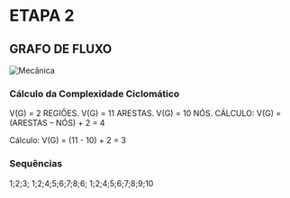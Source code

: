 # ETAPA 2

## GRAFO DE FLUXO

![Mecânica](grafo_fluxo.jpg)

### Cálculo da Complexidade Ciclomático

V(G) = 2 REGIÕES. V(G) = 11 ARESTAS. V(G) = 10 NÓS. CÁLCULO: V(G) = (ARESTAS – NÓS) + 2 = 4

Cálculo: V(G) = (11 - 10) + 2 = 3

### Sequências
1;2;3;
1;2;4;5;6;7;8;6;
1;2;4;5;6;7;8;9;10
